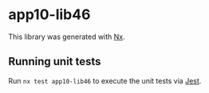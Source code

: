 # app10-lib46

This library was generated with [Nx](https://nx.dev).

## Running unit tests

Run `nx test app10-lib46` to execute the unit tests via [Jest](https://jestjs.io).
